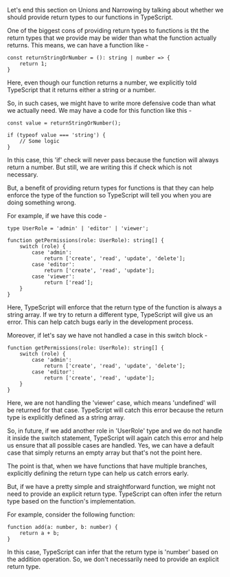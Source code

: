 Let's end this section on Unions and Narrowing by talking about whether we should provide return types to our functions in TypeScript.

One of the biggest cons of providing return types to functions is tht the return types that we provide may be wider than what the function actually returns. This means, we can have a function like -

    const returnStringOrNumber = (): string | number => {
        return 1;
    }

Here, even though our function returns a number, we explicitly told TypeScript that it returns either a string or a number.

So, in such cases, we might have to write more defensive code than what we actually need. We may have a code for this function like this -

    const value = returnStringOrNumber();

    if (typeof value === 'string') {
        // Some logic
    }

In this case, this 'if' check will never pass because the function will always return a number. But still, we are writing this if check which is not necessary.

But, a benefit of providing return types for functions is that they can help enforce the type of the function so TypeScript will tell you when you are doing something wrong.

For example, if we have this code -

    type UserRole = 'admin' | 'editor' | 'viewer';

    function getPermissions(role: UserRole): string[] {
        switch (role) {
            case 'admin':
                return ['create', 'read', 'update', 'delete'];
            case 'editor':
                return ['create', 'read', 'update'];
            case 'viewer':
                return ['read'];
        }
    }

Here, TypeScript will enforce that the return type of the function is always a string array. If we try to return a different type, TypeScript will give us an error. This can help catch bugs early in the development process.

Moreover, if let's say we have not handled a case in this switch block -

    function getPermissions(role: UserRole): string[] {
        switch (role) {
            case 'admin':
                return ['create', 'read', 'update', 'delete'];
            case 'editor':
                return ['create', 'read', 'update'];
        }
    }

Here, we are not handling the 'viewer' case, which means 'undefined' will be returned for that case. TypeScript will catch this error because the return type is explicitly defined as a string array.

So, in future, if we add another role in 'UserRole' type and we do not handle it inside the switch statement, TypeScript will again catch this error and help us ensure that all possible cases are handled. Yes, we can have a default case that simply returns an empty array but that's not the point here.

The point is that, when we have functions that have multiple branches, explicitly defining the return type can help us catch errors early.

But, if we have a pretty simple and straightforward function, we might not need to provide an explicit return type. TypeScript can often infer the return type based on the function's implementation.

For example, consider the following function:

    function add(a: number, b: number) {
        return a + b;
    }

In this case, TypeScript can infer that the return type is 'number' based on the addition operation. So, we don't necessarily need to provide an explicit return type.
